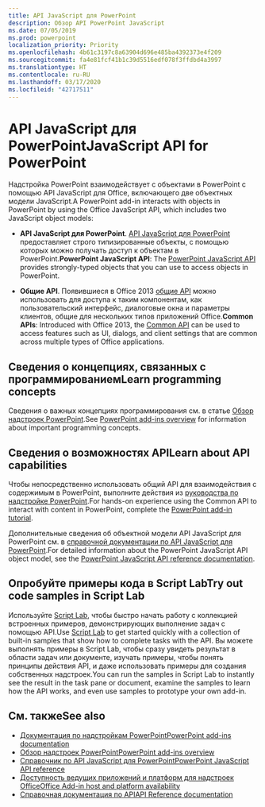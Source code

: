 ```yaml
---
title: API JavaScript для PowerPoint
description: Обзор API PowerPoint JavaScript
ms.date: 07/05/2019
ms.prod: powerpoint
localization_priority: Priority
ms.openlocfilehash: 4b61c3197c8a63904d696e485ba4392373e4f209
ms.sourcegitcommit: fa4e81fcf41b1c39d5516edf078f3ffdbd4a3997
ms.translationtype: HT
ms.contentlocale: ru-RU
ms.lasthandoff: 03/17/2020
ms.locfileid: "42717511"
---
```

# <a name="javascript-api-for-powerpoint"></a><span data-ttu-id="0fdb4-103">API JavaScript для PowerPoint</span><span class="sxs-lookup"><span data-stu-id="0fdb4-103">JavaScript API for PowerPoint</span></span>

<span data-ttu-id="0fdb4-104">Надстройка PowerPoint взаимодействует с объектами в PowerPoint с помощью API JavaScript для Office, включающего две объектных модели JavaScript.</span><span class="sxs-lookup"><span data-stu-id="0fdb4-104">A PowerPoint add-in interacts with objects in PowerPoint by using the Office JavaScript API, which includes two JavaScript object models:</span></span>

* <span data-ttu-id="0fdb4-105">**API JavaScript для PowerPoint**. [API JavaScript для PowerPoint](/javascript/api/powerpoint) предоставляет строго типизированные объекты, с помощью которых можно получать доступ к объектам в PowerPoint.</span><span class="sxs-lookup"><span data-stu-id="0fdb4-105">**PowerPoint JavaScript API**: The [PowerPoint JavaScript API](/javascript/api/powerpoint) provides strongly-typed objects that you can use to access objects in PowerPoint.</span></span>

* <span data-ttu-id="0fdb4-106">**Общие API**. Появившиеся в Office 2013 [общие API](/javascript/api/office) можно использовать для доступа к таким компонентам, как пользовательский интерфейс, диалоговые окна и параметры клиентов, общие для нескольких типов приложений Office.</span><span class="sxs-lookup"><span data-stu-id="0fdb4-106">**Common APIs**: Introduced with Office 2013, the [Common API](/javascript/api/office) can be used to access features such as UI, dialogs, and client settings that are common across multiple types of Office applications.</span></span>

## <a name="learn-programming-concepts"></a><span data-ttu-id="0fdb4-107">Сведения о концепциях, связанных с программированием</span><span class="sxs-lookup"><span data-stu-id="0fdb4-107">Learn programming concepts</span></span>

<span data-ttu-id="0fdb4-108">Сведения о важных концепциях программирования см. в статье [Обзор надстроек PowerPoint](../../powerpoint/powerpoint-add-ins.md).</span><span class="sxs-lookup"><span data-stu-id="0fdb4-108">See [PowerPoint add-ins overview](../../powerpoint/powerpoint-add-ins.md) for information about important programming concepts.</span></span>

## <a name="learn-about-api-capabilities"></a><span data-ttu-id="0fdb4-109">Сведения о возможностях API</span><span class="sxs-lookup"><span data-stu-id="0fdb4-109">Learn about API capabilities</span></span>

<span data-ttu-id="0fdb4-110">Чтобы непосредственно использовать общий API для взаимодействия с содержимым в PowerPoint, выполните действия из [руководства по надстройке PowerPoint](../../tutorials/powerpoint-tutorial.md).</span><span class="sxs-lookup"><span data-stu-id="0fdb4-110">For hands-on experience using the Common API to interact with content in PowerPoint, complete the [PowerPoint add-in tutorial](../../tutorials/powerpoint-tutorial.md).</span></span>

<span data-ttu-id="0fdb4-111">Дополнительные сведения об объектной модели API JavaScript для PowerPoint см. в [справочной документации по API JavaScript для PowerPoint](/javascript/api/powerpoint).</span><span class="sxs-lookup"><span data-stu-id="0fdb4-111">For detailed information about the PowerPoint JavaScript API object model, see the [PowerPoint JavaScript API reference documentation](/javascript/api/powerpoint).</span></span>

## <a name="try-out-code-samples-in-script-lab"></a><span data-ttu-id="0fdb4-112">Опробуйте примеры кода в Script Lab</span><span class="sxs-lookup"><span data-stu-id="0fdb4-112">Try out code samples in Script Lab</span></span>

<span data-ttu-id="0fdb4-113">Используйте [Script Lab](../../overview/explore-with-script-lab.md), чтобы быстро начать работу с коллекцией встроенных примеров, демонстрирующих выполнение задач с помощью API.</span><span class="sxs-lookup"><span data-stu-id="0fdb4-113">Use [Script Lab](../../overview/explore-with-script-lab.md) to get started quickly with a collection of built-in samples that show how to complete tasks with the API.</span></span> <span data-ttu-id="0fdb4-114">Вы можете выполнять примеры в Script Lab, чтобы сразу увидеть результат в области задач или документе, изучать примеры, чтобы понять принципы действия API, и даже использовать примеры для создания собственных надстроек.</span><span class="sxs-lookup"><span data-stu-id="0fdb4-114">You can run the samples in Script Lab to instantly see the result in the task pane or document, examine the samples to learn how the API works, and even use samples to prototype your own add-in.</span></span>

## <a name="see-also"></a><span data-ttu-id="0fdb4-115">См. также</span><span class="sxs-lookup"><span data-stu-id="0fdb4-115">See also</span></span>

- [<span data-ttu-id="0fdb4-116">Документация по надстройкам PowerPoint</span><span class="sxs-lookup"><span data-stu-id="0fdb4-116">PowerPoint add-ins documentation</span></span>](../../powerpoint/index.md)
- [<span data-ttu-id="0fdb4-117">Обзор надстроек PowerPoint</span><span class="sxs-lookup"><span data-stu-id="0fdb4-117">PowerPoint add-ins overview</span></span>](../../powerpoint/powerpoint-add-ins.md)
- [<span data-ttu-id="0fdb4-118">Справочник по API JavaScript для PowerPoint</span><span class="sxs-lookup"><span data-stu-id="0fdb4-118">PowerPoint JavaScript API reference</span></span>](/javascript/api/powerpoint)
- [<span data-ttu-id="0fdb4-119">Доступность ведущих приложений и платформ для надстроек Office</span><span class="sxs-lookup"><span data-stu-id="0fdb4-119">Office Add-in host and platform availability</span></span>](../../overview/office-add-in-availability.md)
- [<span data-ttu-id="0fdb4-120">Справочная документация по API</span><span class="sxs-lookup"><span data-stu-id="0fdb4-120">API Reference documentation</span></span>](../javascript-api-for-office.md)
